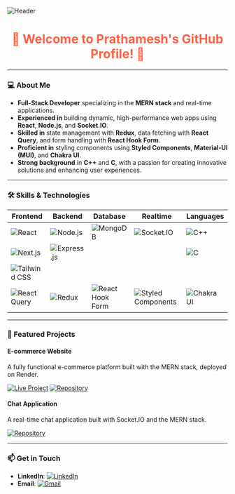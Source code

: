 <!-- Header Image -->
![Header](https://planetozh.com/blog/wp-content/uploads/2013/06/hello-world.png)

<h1 align="center" style="color: #FF6347;">🌟 Welcome to Prathamesh's GitHub Profile! 🌟</h1>

---

### 💻 About Me

- **Full-Stack Developer** specializing in the **MERN stack** and real-time applications.
- **Experienced in** building dynamic, high-performance web apps using **React**, **Node.js**, and **Socket.IO**.
- **Skilled in** state management with **Redux**, data fetching with **React Query**, and form handling with **React Hook Form**.
- **Proficient in** styling components using **Styled Components**, **Material-UI (MUI)**, and **Chakra UI**.
- **Strong background** in **C++** and **C**, with a passion for creating innovative solutions and enhancing user experiences.

---

### 🛠️ Skills & Technologies

| **Frontend** | **Backend** | **Database** | **Realtime** | **Languages** |
|--------------|-------------|--------------|--------------|---------------|
| ![React](https://img.shields.io/badge/React-61DAFB?style=for-the-badge&logo=react&logoColor=white) | ![Node.js](https://img.shields.io/badge/Node.js-339933?style=for-the-badge&logo=nodedotjs&logoColor=white) | ![MongoDB](https://img.shields.io/badge/MongoDB-47A248?style=for-the-badge&logo=mongodb&logoColor=white) | ![Socket.IO](https://img.shields.io/badge/Socket.IO-010101?style=for-the-badge&logo=socketdotio&logoColor=white) | ![C++](https://img.shields.io/badge/C++-00599C?style=for-the-badge&logo=cplusplus&logoColor=white) |
| ![Next.js](https://img.shields.io/badge/Next.js-000000?style=for-the-badge&logo=nextdotjs&logoColor=white) | ![Express.js](https://img.shields.io/badge/Express.js-000000?style=for-the-badge&logo=express&logoColor=white) | | | ![C](https://img.shields.io/badge/C-00599C?style=for-the-badge&logo=c&logoColor=white) |
| ![Tailwind CSS](https://img.shields.io/badge/Tailwind_CSS-38B2AC?style=for-the-badge&logo=tailwind-css&logoColor=white) | | | | |
| ![React Query](https://img.shields.io/badge/React_Query-FF4154?style=for-the-badge&logo=react-query&logoColor=white) | ![Redux](https://img.shields.io/badge/Redux-764ABC?style=for-the-badge&logo=redux&logoColor=white) | ![React Hook Form](https://img.shields.io/badge/React_Hook_Form-EC5990?style=for-the-badge&logo=react-hook-form&logoColor=white) | ![Styled Components](https://img.shields.io/badge/Styled_Components-DB7093?style=for-the-badge&logo=styled-components&logoColor=white) | ![Chakra UI](https://img.shields.io/badge/Chakra_UI-319795?style=for-the-badge&logo=chakra-ui&logoColor=white) |

---

### 🌟 Featured Projects

#### **E-commerce Website**
A fully functional e-commerce platform built with the MERN stack, deployed on Render.

[![Live Project](https://img.shields.io/badge/Live%20Project-000000?style=for-the-badge&logo=render&logoColor=white)](https://ecommerce-2hzp.onrender.com/)
[![Repository](https://img.shields.io/badge/Repository-181717?style=for-the-badge&logo=github)](https://github.com/dhereprathamesh/Ecommerce_With_Admin_Panel.git)

#### **Chat Application**
A real-time chat application built with Socket.IO and the MERN stack.

[![Repository](https://img.shields.io/badge/Repository-181717?style=for-the-badge&logo=github)](https://github.com/dhereprathamesh/Mern-Chat-App.git)

---

### 📫 Get in Touch

- **LinkedIn**: [![LinkedIn](https://img.shields.io/badge/LinkedIn-0A66C2?style=for-the-badge&logo=linkedin&logoColor=white)](https://www.linkedin.com/in/dhere23/)
- **Email**: [![Gmail](https://img.shields.io/badge/Gmail-D14836?style=for-the-badge&logo=gmail&logoColor=white)](mailto:dhereprathamesh@gmail.com)
